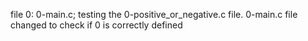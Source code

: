 file 0: 0-main.c; testing the 0-positive_or_negative.c file. 0-main.c file changed to check if 0 is correctly defined

